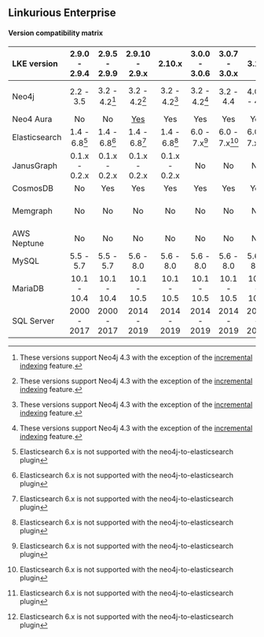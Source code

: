 ## Linkurious Enterprise

#### Version compatibility matrix

| LKE version   | 2.9.0 - 2.9.4 | 2.9.5 - 2.9.9 | 2.9.10 - 2.9.x |    2.10.x     | 3.0.0 - 3.0.6 | 3.0.7 - 3.0.x |     3.1.x     |     4.0.x     |
|:--------------|:-------------:|:-------------:|:--------------:|:-------------:|:-------------:|:-------------:|:-------------:|:-------------:|
| Neo4j         |   2.2 - 3.5   | 3.2 - 4.2[^2] | 3.2 - 4.2[^2]  | 3.2 - 4.2[^2] | 3.2 - 4.2[^2] |   3.2 - 4.4   |  4.0.2 - 4.4  | 4.0.2 - 5.2.0 |
| Neo4 Aura     |      No       |      No       |    [Yes][1]    |      Yes      |      Yes      |      Yes      |      Yes      |      Yes      |
| Elasticsearch | 1.4 - 6.8[^3] | 1.4 - 6.8[^3] | 1.4 - 6.8[^3]  | 1.4 - 6.8[^3] | 6.0 - 7.x[^3] | 6.0 - 7.x[^3] | 6.0 - 7.x[^3] | 6.0 - 7.x[^3] |
| JanusGraph    | 0.1.x - 0.2.x | 0.1.x - 0.2.x | 0.1.x - 0.2.x  | 0.1.x - 0.2.x |      No       |      No       |      No       |      No       |
| CosmosDB      |      No       |      Yes      |      Yes       |      Yes      |      Yes      |      Yes      |      Yes      |      Yes      |
| Memgraph      |      No       |      No       |       No       |      No       |      No       |      No       |      No       | 2.4.0 - 2.5.0 |
| AWS Neptune   |      No       |      No       |       No       |      No       |      No       |      No       |      No       |     1.2.0     |
| MySQL         |   5.5 - 5.7   |   5.5 - 5.7   |   5.6 - 8.0    |   5.6 - 8.0   |   5.6 - 8.0   |   5.6 - 8.0   |   5.6 - 8.0   |   5.6 - 8.0   |
| MariaDB       |  10.1 - 10.4  |  10.1 - 10.4  |  10.1 - 10.5   |  10.1 - 10.5  |  10.1 - 10.5  |  10.1 - 10.5  |  10.1 - 10.5  |  10.1 - 10.5  |
| SQL Server    |  2000 - 2017  |  2000 - 2017  |  2014 - 2019   |  2014 - 2019  |  2014 - 2019  |  2014 - 2019  |  2014 - 2019  |  2014 - 2019  |

[1]: https://doc.linkurio.us/admin-manual/2.9.10/release-notes/
[^2]: These versions support Neo4j 4.3 with the exception of the [incremental indexing](https://doc.linkurio.us/admin-manual/2.10.15/incremental-indexing/) feature.
[^3]: Elasticsearch 6.x is not supported with the neo4j-to-elasticsearch plugin
